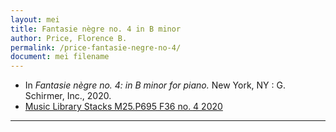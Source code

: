 ```yaml
---
layout: mei
title: Fantasie nègre no. 4 in B minor
author: Price, Florence B.
permalink: /price-fantasie-negre-no-4/
document: mei filename
---
```


- In *Fantasie nègre no. 4: in B minor for piano.* New York, NY : G. Schirmer, Inc., 2020.
- <a href="https://tufts-primo.hosted.exlibrisgroup.com/permalink/f/bnf7qa/01TUN_ALMA21298648340003851" target="_blank">Music Library Stacks M25.P695 F36 no. 4 2020</a>

---
